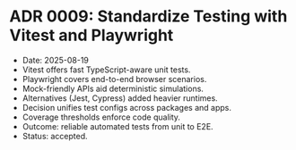 # ADR 0009: Standardize Testing with Vitest and Playwright
- Date: 2025-08-19
- Vitest offers fast TypeScript-aware unit tests.
- Playwright covers end-to-end browser scenarios.
- Mock-friendly APIs aid deterministic simulations.
- Alternatives (Jest, Cypress) added heavier runtimes.
- Decision unifies test configs across packages and apps.
- Coverage thresholds enforce code quality.
- Outcome: reliable automated tests from unit to E2E.
- Status: accepted.
